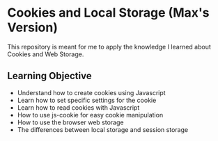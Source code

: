 # Cookies and Local Storage (Max's Version)
This repository is meant for me to apply the knowledge I learned about Cookies and Web Storage.

## Learning Objective
- Understand how to create cookies using Javascript
- Learn how to set specific settings for the cookie
- Learn how to read cookies with Javascript
- How to use js-cookie for easy cookie manipulation
- How to use the browser web storage
- The differences between local storage and session storage

